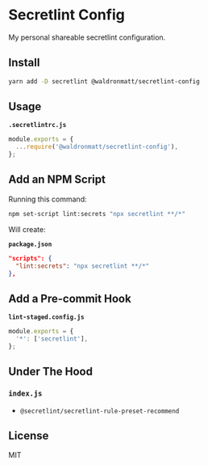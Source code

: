 # Secretlint Config

My personal shareable secretlint configuration.

## Install

```bash
yarn add -D secretlint @waldronmatt/secretlint-config
```

## Usage

**`.secretlintrc.js`**

```js
module.exports = {
  ...require('@waldronmatt/secretlint-config'),
};
```

## Add an NPM Script

Running this command:

```bash
npm set-script lint:secrets "npx secretlint **/*"
```

Will create:

**`package.json`**

```json
"scripts": {
  "lint:secrets": "npx secretlint **/*"
},
```

## Add a Pre-commit Hook

**`lint-staged.config.js`**

```js
module.exports = {
  '*': ['secretlint'],
};
```

## Under The Hood

### `index.js`

- `@secretlint/secretlint-rule-preset-recommend`

## License

MIT
